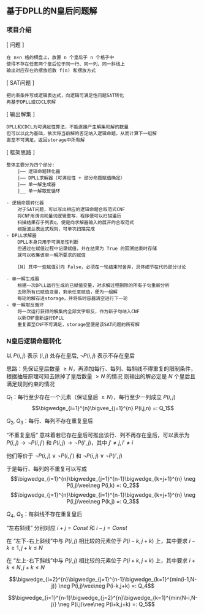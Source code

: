## 基于DPLL的N皇后问题解

### 项目介绍

[ 问题 ]

```
在 n×n 格的棋盘上，放置 n 个皇后于 n 个格子中
使得不存在任意两个皇后位于同一行、同一列、同一斜线上
输出对应存在的摆放组数 f(n) 和摆放方式
```

[ SAT问题 ]

```
把约束条件写成逻辑表达式，向逻辑可满足性问题SAT转化
再基于DPLL或CDCL求解
```

[ 输出解集 ]

```
DPLL和CDCL为可满足性算法，不能直接产生解集和解的数量
但可以以此为基础，依次将当前解的否定纳入逻辑命题，从而计算下一组解
直至不可满足，返回storage中所有解
```

[ 框架思路 ]

```
整体主要分为四个部分:
    |—— 逻辑命题转化器
    |—— DPLL求解器（可满足性 + 部分命题赋值确定）
    |—— 单一解生成器
    |__ 单一解取反循环
```
```
- 逻辑命题转化器
    对于SAT问题，可以写出相应的逻辑命题合取范式CNF
    将CNF用谓词和量词逻辑重写，程序便可以扫描遍历
    扫描结果存于列表q，便是向求解器输入的展开的合取范式
    根据波兰表达式规则，可单次扫描完成
- DPLL求解器
    DPLL本身只用于可满足性判断
    但通过在赋值过程中记录赋值，并在结果为 True 的回溯结束时存储
    就可以收集该单一解所要求的赋值
    
    [N] 其中一些赋值引向 False，必须在一轮结束时舍弃，具体细节在代码部分讨论

- 单一解生成器
    根据一次DPLL运行生成的已赋值变量，对求解过程删除的所有子句重新分析
    去除所有已赋值变量，剩余任意赋值，便为一组解
    每轮的解存进storage，并将临时容器清空进行下一轮
- 单一解取反循环
    将一次运行获得的解集内全部文字取反，作为新子句纳入CNF
    以新CNF重新运行DPLL
    重复直至CNF不可满足，storage里便是该SAT问题的所有解
```

### N皇后逻辑命题转化

以 $P(i,j)$ 表示 $(i,j)$ 处存在皇后, $\neg P(i,j)$ 表示不存在皇后

思路：先保证皇后数量 $\geq N$，再添加每行、每列、每斜线不得重复的限制条件，根据抽屉原理可知去除掉了皇后数量 $> N$ 的情况
则输出的解必定是 $N$ 个皇后且满足规则约束的情况

$Q_1$：每行至少存在一个元素（保证皇后 $\geq N$），每行至少一列成立 $P(i,j)$
$$\bigwedge_{i=1}^{n}\bigvee_{j=1}^{n} P(i,j,n) =: Q_1$$

$Q_2$, $Q_3$：每行、每列不存在重复皇后

“不重复皇后” 意味着若已存在皇后可推出该行、列不再存在皇后，可以表示为 $P(i,j)\rightarrow\neg P(i,j')$ 和 $P(i,j)\rightarrow\neg P(i',j)$，其中 $j' \neq j, i' \neq i$

他们等价于 $\neg P(i,j)\vee\neg P(i,j')$ 和 $\neg P(i,j)\vee\neg P(i',j)$

于是每行、每列的不重复可以写成
$$\bigwedge_{i=1}^{n}\bigwedge_{j=1}^{n-1}\bigwedge_{k=j+1}^{n} \neg P(i,j)\vee\neg P(i,k) =: Q_2$$
$$\bigwedge_{j=1}^{n}\bigwedge_{i=1}^{n-1}\bigwedge_{k=j+1}^{n} \neg P(i,j)\vee\neg P(k,j) =: Q_3$$

$Q_4$, $Q_5$：每斜线不存在重复皇后

“左右斜线” 分别对应 $i+j = Const$ 和 $i-j = Const$

在 “左下-右上斜线”中与 $P(i,j)$ 相比较的元素位于 $P(i-k,j+k)$ 上，其中要求 $i-k\geq 1, j+k\leq N$

在 “左上-右下斜线”中与 $P(i,j)$ 相比较的元素位于 $P(i+k,j+k)$ 上，其中要求 $i+k\leq N, j+k\leq N$

$$\bigwedge_{i=2}^{n}\bigwedge_{j=1}^{n-1}\bigwedge_{k=1}^{min(i-1,N-j)} \neg P(i,j)\vee\neg P(i-k,j+k) =: Q_4$$

$$\bigwedge_{i=1}^{n-1}\bigwedge_{j=2}^{n}\bigwedge_{k=1}^{min(N-i,N-j)} \neg P(i,j)\vee\neg P(i+k,j+k) =: Q_5$$
